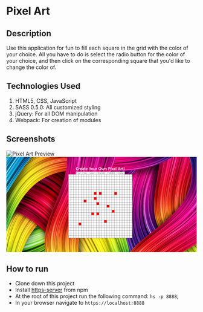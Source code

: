 # Pixel Art

## Description
Use this application for fun to fill each square in the grid with the color of your choice. All you have to do is select the radio button for the color of your choice, and then click on the corresponding square that you'd like to change the color of.

## Technologies Used
1. HTML5, CSS, JavaScript
2. SASS 0.5.0: All customized styling
3. jQuery: For all DOM manipulation 
4. Webpack: For creation of modules

## Screenshots
![Pixel Art Preview](https://raw.githubusercontent.com/ConnorSullivan10/pixelart/master/screenshots/pixelArt1.PNG)
![Pixel Art Preview](https://raw.githubusercontent.com/ConnorSullivan10/pixelart/master/screenshots/pixelArt2.PNG)

## How to run
* Clone down this project
* Install [https-server](https://www.npmjs.com/package/http-server) from npm
* At the root of this project run the following command: `hs -p 8888`;
* In your browser navigate to `https://localhost:8888`